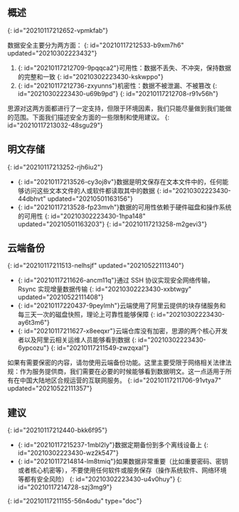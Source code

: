 ## 概述
{: id="20210117212652-vpmkfab"}

数据安全主要分为两方面：
{: id="20210117212533-b9xm7h6" updated="20210302223432"}

1. {: id="20210117212709-9pqqca2"}可用性：数据不丢失、不冲突，保持数据的完整和一致
   {: id="20210302223430-kskwppo"}
2. {: id="20210117212736-zxyunns"}机密性：数据不被泄漏、不被篡改
   {: id="20210302223430-u69b9pd"}
{: id="20210117212708-r91v56h"}

思源对这两方面都进行了一定支持，但限于环境因素，我们只能尽量做到我们能做的范围。下面我们描述安全方面的一些限制和使用建议。
{: id="20210117213032-48sgu29"}

## 明文存储
{: id="20210117213252-rjh6iu2"}

* {: id="20210117213526-cy3oj8v"}数据是明文保存在文本文件中的，任何能够访问这些文本文件的人或软件都读取其中的数据
  {: id="20210302223430-44dbhvt" updated="20210501163156"}
* {: id="20210117213528-fp23mvh"}数据的可用性依赖于硬件磁盘和操作系统的可用性
  {: id="20210302223430-1hpa148" updated="20210501163203"}
{: id="20210117213258-m2gevi3"}

## 云端备份
{: id="20210117211513-nelhsjf" updated="20210522111340"}

* {: id="20210117211626-ancm11q"}通过 SSH 协议实现安全网络传输，Rsync 实现增量数据传输
  {: id="20210302223430-xxbtwgy" updated="20210522111408"}
* {: id="20210117220437-9peylmh"}云端使用了阿里云提供的块存储服务和每三天一次的磁盘快照，理论上可靠性能够保障
  {: id="20210302223430-ay6t3m6"}
* {: id="20210117211627-x8eeqxr"}云端仓库没有加密，思源的两个核心开发者以及阿里云相关运维人员能够看到数据
  {: id="20210302223430-6ypcozu"}
{: id="20210117211549-zwzqxal"}

如果有需要保密的内容，请勿使用云端备份功能。这里主要受限于网络相关法律法规：作为服务提供商，我们需要在必要的时候能够看到数据明文。这一点适用于所有在中国大陆地区合规运营的互联网服务。
{: id="20210117211706-91vtya7" updated="20210522111357"}

## 建议
{: id="20210117212440-bkk6f95"}

* {: id="20210117215237-1mbl2ly"}数据定期备份到多个离线设备上
  {: id="20210302223430-wz2k547"}
* {: id="20210117214814-lm8tmiq"}如果数据非常重要（比如重要密码、密钥或者核心机密等），不要使用任何软件或服务保存（操作系统软件、网络环境等都有安全风险）
  {: id="20210302223430-u4v0huy"}
{: id="20210117214728-szj3mg9"}


{: id="20210117211155-56n4odu" type="doc"}
